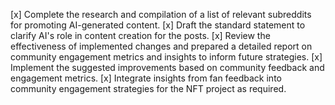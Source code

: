 [x] Complete the research and compilation of a list of relevant subreddits for promoting AI-generated content.
[x] Draft the standard statement to clarify AI's role in content creation for the posts.
[x] Review the effectiveness of implemented changes and prepared a detailed report on community engagement metrics and insights to inform future strategies.
[x] Implement the suggested improvements based on community feedback and engagement metrics.
[x] Integrate insights from fan feedback into community engagement strategies for the NFT project as required.